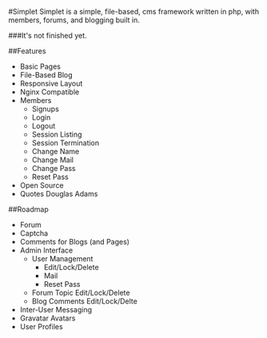 #Simplet
Simplet is a simple, file-based, cms framework written in php, with members, forums, and blogging built in.

###It's not finished yet.

##Features
- Basic Pages
- File-Based Blog
- Responsive Layout
- Nginx Compatible
- Members
    - Signups
    - Login
    - Logout
    - Session Listing
    - Session Termination
    - Change Name
    - Change Mail
    - Change Pass
    - Reset Pass
- Open Source
- Quotes Douglas Adams

##Roadmap
- Forum
- Captcha
- Comments for Blogs (and Pages)
- Admin Interface
    - User Management
        - Edit/Lock/Delete
        - Mail
        - Reset Pass
    - Forum Topic Edit/Lock/Delete
    - Blog Comments Edit/Lock/Delte
- Inter-User Messaging
- Gravatar Avatars
- User Profiles
